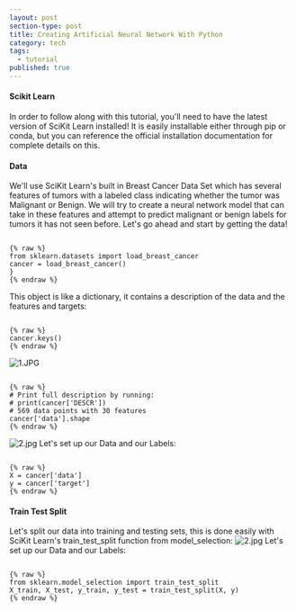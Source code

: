 ```yaml
---
layout: post
section-type: post
title: Creating Artificial Neural Network With Python
category: tech
tags:
  - tutorial
published: true
---
```

#### Scikit Learn
In order to follow along with this tutorial, you'll need to have the latest version of SciKit Learn installed! It is easily installable either through pip or conda, but you can reference the official installation documentation for complete details on this.
#### Data
We'll use SciKit Learn's built in Breast Cancer Data Set which has several features of tumors with a labeled class indicating whether the tumor was Malignant or Benign. We will try to create a neural network model that can take in these features and attempt to predict malignant or benign labels for tumors it has not seen before. Let's go ahead and start by getting the data!
<pre><code data-trim class="c">
{% raw %}
from sklearn.datasets import load_breast_cancer
cancer = load_breast_cancer()
}
{% endraw %}
</code></pre>
This object is like a dictionary, it contains a description of the data and the features and targets:
<pre><code data-trim class="c">
{% raw %}
cancer.keys()
{% endraw %}
</code></pre>
![1.JPG]({{site.baseurl}}/img/1.JPG)
<pre><code data-trim class="c">
{% raw %}
# Print full description by running:
# print(cancer['DESCR'])
# 569 data points with 30 features
cancer['data'].shape
{% endraw %}
</code></pre>
![2.jpg]({{site.baseurl}}/img/2.jpg)
Let's set up our Data and our Labels:
<pre><code data-trim class="c">
{% raw %}
X = cancer['data']
y = cancer['target']
{% endraw %}
</code></pre>
#### Train Test Split
Let's split our data into training and testing sets, this is done easily with SciKit Learn's train_test_split function from model_selection:
</code></pre>
![2.jpg]({{site.baseurl}}/_posts/2.jpg)
Let's set up our Data and our Labels:
<pre><code data-trim class="c">
{% raw %}
from sklearn.model_selection import train_test_split
X_train, X_test, y_train, y_test = train_test_split(X, y)
{% endraw %}
</code></pre>




